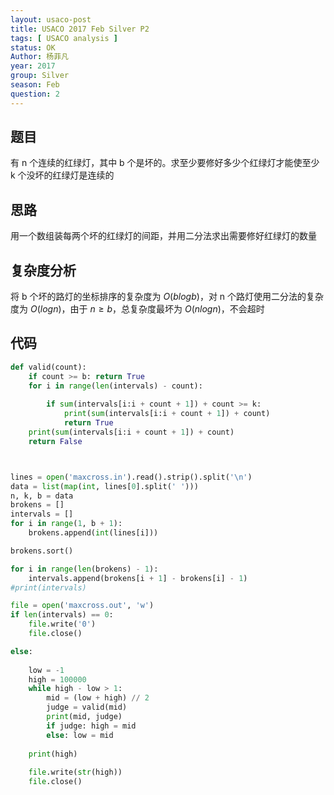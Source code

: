 ```yaml
---
layout: usaco-post
title: USACO 2017 Feb Silver P2
tags: [ USACO analysis ]
status: OK
Author: 杨菲凡
year: 2017
group: Silver
season: Feb
question: 2
---
```


## 题目

有 n 个连续的红绿灯，其中 b 个是坏的。求至少要修好多少个红绿灯才能使至少 k 个没坏的红绿灯是连续的

## 思路

用一个数组装每两个坏的红绿灯的间距，并用二分法求出需要修好红绿灯的数量

## 复杂度分析

将 b 个坏的路灯的坐标排序的复杂度为 $O(b logb)$，对 n 个路灯使用二分法的复杂度为 $O(logn)$，由于 $n ≥ b$，总复杂度最坏为 $O(n logn)$，不会超时

## 代码

```python
def valid(count):
	if count >= b: return True
	for i in range(len(intervals) - count):
		
		if sum(intervals[i:i + count + 1]) + count >= k:
			print(sum(intervals[i:i + count + 1]) + count)
			return True
	print(sum(intervals[i:i + count + 1]) + count)
	return False



lines = open('maxcross.in').read().strip().split('\n')
data = list(map(int, lines[0].split(' ')))
n, k, b = data
brokens = [] 
intervals = []
for i in range(1, b + 1):
	brokens.append(int(lines[i]))

brokens.sort()

for i in range(len(brokens) - 1):
	intervals.append(brokens[i + 1] - brokens[i] - 1)
#print(intervals)

file = open('maxcross.out', 'w')
if len(intervals) == 0: 
	file.write('0')
	file.close()

else:
	
	low = -1
	high = 100000
	while high - low > 1:
		mid = (low + high) // 2
		judge = valid(mid)
		print(mid, judge)
		if judge: high = mid
		else: low = mid
	
	print(high)
	
	file.write(str(high))
	file.close()
		
		
```

